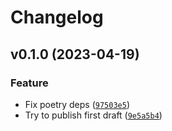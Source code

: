 # Changelog

<!--next-version-placeholder-->

## v0.1.0 (2023-04-19)
### Feature
* Fix poetry deps ([`97503e5`](https://github.com/timothestes/poc-poetry-partifact-plugin/commit/97503e51fdc813a0d1ab0fcab0f586a01e5453e7))
* Try to publish first draft ([`9e5a5b4`](https://github.com/timothestes/poc-poetry-partifact-plugin/commit/9e5a5b469955c25fbc25378f4a5a3ef9f0c8a9d3))
